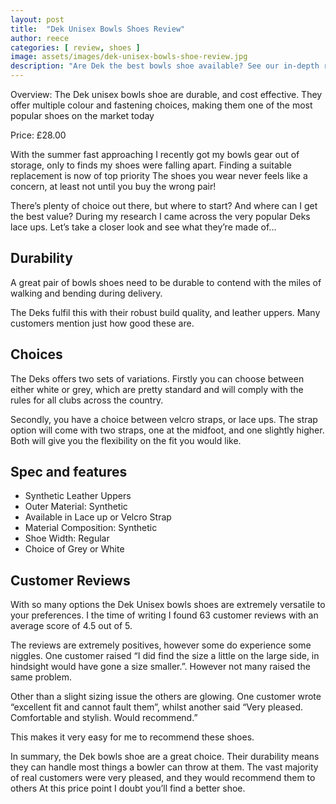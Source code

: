 ```yaml
---
layout: post
title:  "Dek Unisex Bowls Shoes Review"
author: reece
categories: [ review, shoes ]
image: assets/images/dek-unisex-bowls-shoe-review.jpg
description: "Are Dek the best bowls shoe available? See our in-depth review to find out"
---
```


<div class="overview">
  
Overview: The Dek unisex bowls shoe are durable, and cost effective. They offer multiple colour and fastening choices, making them one of the most popular shoes on the market today

Price: £28.00

</div>

With the summer fast approaching I recently got my bowls gear out of storage, only to finds my shoes were falling apart. Finding a suitable replacement is now of top priority The shoes you wear never feels like a concern, at least not until you buy the wrong pair!

There’s plenty of choice out there, but where to start? And where can I get the best value? During my research I came across the very popular Deks lace ups. Let’s take a closer look and see what they’re made of...

## Durability

A great pair of bowls shoes need to be durable to contend with the miles of walking and bending during delivery.

The Deks fulfil this with their robust build quality, and leather uppers. Many customers mention just how good these are.

## Choices

The Deks offers two sets of variations. Firstly you can choose between either white or grey, which are pretty standard and will comply with the rules for all clubs across the country.

Secondly, you have a choice between velcro straps, or lace ups. The strap option will come with two straps, one at the midfoot, and one slightly higher. Both will give you the flexibility on the fit you would like.

## Spec and features

- Synthetic Leather Uppers
- Outer Material: Synthetic
- Available in Lace up or Velcro Strap
- Material Composition: Synthetic
- Shoe Width: Regular
- Choice of Grey or White

## Customer Reviews
With so many options the Dek Unisex bowls shoes are extremely versatile to your preferences. I the time of writing I found 63 customer reviews with an average score of 4.5 out of 5.

The reviews are extremely positives, however some do experience some niggles. One customer raised “I did find the size a little on the large side, in hindsight would have gone a size smaller.”. However not many raised the same problem.

Other than a slight sizing issue the others are glowing. One customer wrote “excellent fit and cannot fault them”, whilst another said “Very pleased. Comfortable and stylish. Would recommend.”

This makes it very easy for me to recommend these shoes.

In summary, the Dek bowls shoe are a great choice. Their durability means they can handle most things a bowler can throw at them. The vast majority of real customers were very pleased, and they would recommend them to others At this price point I doubt you’ll find a better shoe.
